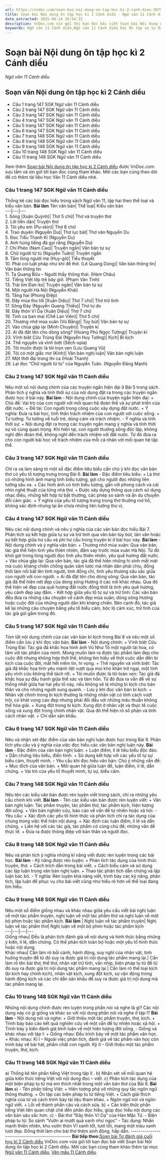 ```yaml
---
url: https://vndoc.com/soan-bai-noi-dung-on-tap-hoc-ki-2-canh-dieu-307550
title: Soạn bài Nội dung ôn tập học kì 2 Cánh diều - Ngữ văn 11 Cánh diều - VnDoc.com
date_extracted: 2025-04-14 20:54:32
description: VnDoc.com xin gửi tới bạn đọc bài viết Soạn bài Nội dung ôn tập học kì 2 Cánh diều. Mời các bạn cùng theo dõi để có thêm tài liệu soạn văn 11 Cánh diều nhé.
keywords: Ngữ văn 11 Cánh diều,Ngữ văn 11 Cánh diều bài Ôn tập và tự đánh giá cuối học kì 1,Soạn văn 11 Cánh diều,văn 11 Cánh diều,soạn văn 11,soạn bài 11 cánh diều,ngữ văn 11 cd,Soạn bài Nội dung ôn tập học kì 2 Cánh diều,Soạn bài Nội dung ôn tập học kì 2,Soạn văn Nội dung ôn tập học kì 2,Nội dung ôn tập học kì 2
---
```


# Soạn bài Nội dung ôn tập học kì 2 Cánh diều
 _Ngữ văn 11 Cánh diều_
## Soạn văn Nội dung ôn tập học kì 2 Cánh diều
  * Câu 1 trang 147 SGK Ngữ văn 11 Cánh diều
  * Câu 2 trang 147 SGK Ngữ văn 11 Cánh diều
  * Câu 3 trang 147 SGK Ngữ văn 11 Cánh diều
  * Câu 4 trang 147 SGK Ngữ văn 11 Cánh diều
  * Câu 5 trang 147 SGK Ngữ văn 11 Cánh diều
  * Câu 6 trang 147 SGK Ngữ văn 11 Cánh diều
  * Câu 7 trang 148 SGK Ngữ văn 11 Cánh diều
  * Câu 8 trang 148 SGK Ngữ văn 11 Cánh diều
  * Câu 9 trang 148 SGK Ngữ văn 11 Cánh diều
  * Câu 10 trang 148 SGK Ngữ văn 11 Cánh diều
  * Câu 11 trang 148 SGK Ngữ văn 11 Cánh diều

Xem thêm
[Soạn bài Nội dung ôn tập học kì 2 Cánh diều](<https://vndoc.com/soan-bai-noi-dung-on-tap-hoc-ki-2-canh-dieu-307550>) được VnDoc.com sưu tầm và xin gửi tới bạn đọc cùng tham khảo. Mời các bạn cùng theo dõi để có thêm tài liệu học Văn 11 Cánh diều nhé.
### Câu 1 trang 147 SGK Ngữ văn 11 Cánh diều
Thống kê các bài đọc hiểu trong sách Ngữ văn 11, tập hai theo thể loại và kiểu văn bản.
**Bài làm**
Tên văn bản| Thể loại| Kiểu văn bản  
---|---|---  
1\. Sóng \(Xuân Quỳnh\)| Thơ 5 chữ| Thơ và truyện thơ  
2\. Lời tiễn dặn| Truyện thơ  
3\. Tôi yêu em \(Pu-skin\)| Thơ 8 chữ  
4\. Trao duyên \(Nguyễn Du\)| Thơ lục bát| Thơ văn Nguyễn Du  
5\. Đọc Tiểu Thanh Kí \(Nguyễn Du\)  
6\. Anh hùng tiếng đã gọi rằng \(Nguyễn Du\)  
7\. Chí Phèo \(Nam Cao\)| Truyện ngắn| Văn bản tự sự  
8\. Chữ người tử tù \(Nguyễn Tuân\)| Truyện ngắn  
9\. Tấm lòng người mẹ \(Huy-gô\)| Tiểu thuyết  
10\. Phải coi luật pháp như khí để thở. \(Lê Quang Dũng\)| Văn bản thông tin| Văn bản thông tin  
11\. Tạ Quang Bửu – Người thầy thông thái. \(Hàm Châu\)  
12\. Tiếng Việt lớp trẻ bây giờ. \(Phạm Văn Tinh\)  
13\. Trái tim Đan-ko| Truyện ngắn| Văn bản tự sự  
14\. Một người Hà Nội \(Nguyễn Khải\)  
15\. Tầng hai \(Phong Điệp\)  
16\. Đây mùa thu tới \(Xuân Diệu\)| Thơ 7 chữ| Thơ trữ tình  
17\. Sông Đáy \(Nguyễn Quang Thiều\)| Thơ tự do  
18\. Đây thôn Vĩ Dạ \(Xuân Diệu\)| Thơ 7 chữ  
19\. Tình ca ban mai \(Chế Lan Viên\)| Thơ 5 chữ  
20\. Thương nhớ mùa xuân \(Vũ Bằng\)| Tùy bút| Văn bản tự sự  
21\. Vào chùa gặp lại \(Minh Chuyên\)| Truyện kí  
22\. Ai đã đặt tên cho dòng sông? \(Hoàng Phủ Ngọc Tường\)| Truyện kí  
23\. Vĩnh biệt Cửu Trùng Đài \(Nguyễn Huy Tưởng\)| Kịch| Bi kịch  
24\. Thề nguyền và vĩnh biệt \(Sếch-xpia\)  
25\. Tôi muốn được là tôi trọn vẹn \(Lưu Quang Vũ\)  
26\. Tôi có một giấc mơ \(Kinh\)| Văn bản nghị luận| Văn bản nghị luận  
27\. Một thời đại trong thi ca \(Hoài Thanh\)  
28\. Lại đọc “Chữ người tử tù” của Nguyễn Tuân. \(Nguyễn Đăng Mạnh\)  
### Câu 2 trang 147 SGK Ngữ văn 11 Cánh diều
Nêu một số nội dung chính của các truyện ngắn hiện đại ở Bài 5 trong sách. Phân tích ý nghĩa và tính thời sự của nội dung đặt ra trong các truyện ngắn được học ở bài này.
**Bài làm**
\- Nội dung chính của truyện ngắn hiện đại:
\+ Chủ đề: Vai trò của con người với mối quan hệ đoàn thể và sự phát triển của đất nước.
\+ Đề tài: Con người trong công cuộc xây dựng đất nước.
\+ Ý nghĩa: Đưa ra bài học, tinh thần trách nhiệm của con người với cuộc sống.
\+ Tư tưởng: Tư tưởng về tuổi trẻ, dũng cảm và trách nhiệm.
\- Ý nghĩa và tính thời sự:
\+ Nội dung đặt ra trong các truyện ngắn mang ý nghĩa và tính thời sự vô cùng quan trọng. Khi hiện tại, con người thường sống độc lập, không nghĩ đến đoàn thể, không nghĩ đến trách nhiệm với đất nước. Từ đó đưa ra cho con người bài học về trách nhiệm của mỗi cá nhân với mối quan hệ tập thể.
### Câu 3 trang 147 SGK Ngữ văn 11 Cánh diều
Chỉ ra và làm sáng tỏ một số đặc điểm tiêu biểu cần chú ý khi đọc văn bản thơ có yếu tố tượng trưng trong Bài 6.
**Bài làm**
\- Đặc điểm tiêu biểu:
\+ Là thơ có những hình ảnh mang tính biểu tượng, gợi cho người đọc những liên tưởng sâu xa.
\+ Các hình ảnh có tính biểu tượng, gắn với phong cách và cái nhìn nghệ thuật của từng nhà thơ.
\+ Được xây dựng thông qua cách sử dụng nhạc điệu, những kết hợp từ bất thường, các phép so sánh và ẩn dụ chuyển đổi cảm giác.
\+ Ý nghĩa của yếu tố tượng trưng trong thơ thường mơ hồ, không xác định nhưng lại ẩn chứa những liên tưởng thú vị.
### Câu 4 trang 147 SGK Ngữ văn 11 Cánh diều
Nêu các nội dung chính và nêu ý nghĩa của các văn bản đọc hiểu Bài 7. Phân tích sự kết hợp giữa tự sự và trữ tình qua văn bản tùy bút, tản văn hoặc sự kết hợp giữa hư cấu và phi hư cấu trong truyện kí ở bài học này.
**Bài làm**
\- Nội dung chính và ý nghĩa văn bản:
\+ Thương nhớ mùa xuân: Qua văn bản, tác giả thể hiện tình yêu thiên nhiên, đắm say trước mùa xuân Hà Nội. Từ đó khơi gợi trong lòng người đọc tình yêu thiên nhiên, yêu quê hương đất nước.
\+ Vào chùa gặp lại: Qua văn bản, tác giả đã thể hiện những hi sinh mất mát mà cuộc kháng chiến chống quân xâm lược mà nhân dân phải chịu, đồng thời làm nổi bật lên tình người, tình đồng chí, tình yêu thương sâu sắc giữa con người với con người.
\+ Ai đã đặt tên cho dòng sông: Qua văn bản, tác giả đã thể hiện nét đẹp của dòng sông Hương ở các nơi khác nhau. Qua đó thể hiện vẻ đẹp của quê hương đất nước đồng thời là tình yêu quê hương, yêu cảnh đẹp say đắm.
\- Kết hợp giữa yếu tố tự sự và trữ tình: Các văn bản đều đưa ra những câu chuyện về cảnh đẹp mùa xuân; dòng sông Hương hoặc cuộc đời của những người dân khi kháng chiến. Bên cạnh đó, tác giả kể lại những câu chuyện bằng yếu tố biểu cảm, bộc lộ cảm xúc, trữ tình của tác giả gửi gắm trong đó.
### Câu 5 trang 147 SGK Ngữ văn 11 Cánh diều
Tóm tắt nội dung chính của các văn bản bi kịch trong Bài 8 và nêu một số điểm cần lưu ý khi đọc văn bản.
**Bài làm**
\- Nội dung chính:
\+ Vĩnh biệt Cửu Trùng Đài: Tác giả đã khắc họa hình ảnh Vũ Như Tô một người tài hoa, có tâm với tác phẩm của mình. Mong muốn làm ra được tác phẩm làm đẹp cho cuộc đời nhưng không hợp thời thế, không tìm hiểu về thời cuộc dẫn đến bi kịch của cuộc đời, mất hết niềm tin, hi vọng.
\+ Thề nguyền và vĩnh biệt: Tác giả đã khắc họa tình yêu mãnh liệt vượt qua mọi khó khăn trở ngại, một tình yêu vĩnh cửu không thể tách rời.
\+ Tôi muốn được là tôi toàn vẹn: Tác giả đã khắc họa sự đấu tranh giữa thể xác và tâm hồn. Từ đó đưa ra vấn đề về sự thống nhất giữa hai hai yếu tố này, nếu không sẽ là những bi kịch cho bản thân và cho những người xung quanh.
\- Lưu ý khi đọc văn bản bi kịch:
\+ Nhân vật chính trong bi kịch thường là những nhân vật có tính cách vượt trội, có khát vọng cao đẹp nhưng phải đối đầu với những mâu thuẫn không thể hóa giải.
\+ Xung đột trong bi kịch: Xung đột ở nhân vật và thực tế cuộc sống và xung đột trong chính nhân vật. Qua đó thể hiện rõ số phận và tính cách nhân vật.
\+ Chỉ dẫn sân khấu.
### Câu 6 trang 147 SGK Ngữ văn 11 Cánh diều
Nêu và nhận xét đặc điểm của văn bản nghị luận được học trong Bài 9. Phân tích yêu cầu và ý nghĩa của việc đọc hiểu các văn bản nghị luận này.
**Bài làm**
\- Đặc điểm của văn bản nghị luận:
\+ Luận điểm, lí lẽ tiêu biểu độc đáo.
\+ Dẫn chứng tiêu biểu, điển hình.
\+ Sử dụng kết hợp với các yếu tố tự sự biểu cảm, thuyết minh.
\- Yêu cầu khi đọc hiểu văn bản: Chú ý những vấn đề:
\+ Mục đích của văn bản.
\+ Mối quan hệ giữa luận đề, luận điểm, lí lẽ, dẫn chứng.
\+ Vai trò của yếu tố thuyết minh, tự sự, biểu cảm.
### Câu 7 trang 148 SGK Ngữ văn 11 Cánh diều
Nêu tên các kiểu văn bản được rèn luyện viết trong sách, chỉ ra những yêu cầu chính khi viết.
**Bài làm**
\- Tên các kiểu văn bản được rèn luyện viết:
\+ Văn bản nghị luận: Tác phẩm truyện, tác phẩm thơ, tác phẩm kịch, hiện tượng đời sống.
\+ Văn bản nghiên cứu, báo cáo về vấn đề tự nhiên hoặc xã hội.
\- Yêu cầu:
\+ Xác định các yếu tố hình thức và phân tích chỉ ra tác dụng của chúng trong việc thể hiện nội dung.
\+ Xác định các luận điểm, lí lẽ và dẫn chứng.
\+ Liên hệ với các tác giả, tác phẩm có cùng chủ đề; những vấn đề thực tế.
\+ Đưa ra được thông điệp với bản thân và người đọc.
### Câu 8 trang 148 SGK Ngữ văn 11 Cánh diều
Nêu và phân tích ý nghĩa những kĩ năng viết được rèn luyện trong các bài học.
**Bài làm**
\- Kỹ năng được rèn luyện:
\+ Phân tích tác dụng của hình thức truyện, thơ.
\+ Cách trích dẫn trong bài viết.
\+ Cách biểu cảm và sử dụng các lập luận trong văn bản nghị luận.
\+ Thao tác phân tích dẫn chứng và lập luận bác bỏ.
\- Ý nghĩa: Rèn luyện khả năng viết, trình bày các kỹ năng, phân tích, lập luận để phục vụ cho bài viết cũng như hiểu rõ hơn về thể loại đang tìm hiểu.
### Câu 9 trang 148 SGK Ngữ văn 11 Cánh diều
Nêu một số điểm giống nhau và khác nhau giữa yêu cầu viết bài nghị luận về một tác phẩm truyện, nghị luận về một tác phẩm thơ và nghị luận về một bộ phim hoặc tác phẩm kịch.
**Bài làm**
|  Nghị luận về tác phẩm truyện| Nghị luận về tác phẩm thơ| Nghị luận về một bộ phim hoặc tác phẩm kịch  
---|---|---|---  
Giống nhau| Đều là phân tích đánh giá về nội dung và hình thức bằng những ý kiến, lí lẽ, dẫn chứng. Có thể phân tích toàn bộ hoặc một yếu tố hình thức hoặc nội dung.  
Khác nhau| Cần làm rõ bối cảnh, hành động, suy nghĩ của nhân vật, tình huống truyện để từ đó suy ra được giá trị nội dung tác phẩm mang lại.| Cần làm rõ tên bài thơ, thể thơ, nhân vật trữ tình, vần nhịp, biện pháp tu từ để từ đó suy ra được giá trị nội dung tác phẩm mang lại.| Cần làm rõ thể loại kịch \(bi kich hay chính kịch\), nhân vật kịch, xung đột kịch, sự vận động trong hành động kịch và các chỉ dẫn sân khấu để suy ra được giá trị nội dung mà tác phẩm mang lại.  
### Câu 10 trang 148 SGK Ngữ văn 11 Cánh diều
Những nội dung chính được rèn luyện trong phần nói và nghe là gì? Các nội dung này có gì giống và khác so với nội dung phần nói và nghe ở tập I?
**Bài làm**
\- Nội dung nói và nghe:
\+ Giới thiệu một tác phẩm truyện, thơ, kịch.
\+ Trình bày báo cáo kết quả nghiên cứu về một vấn đề tự nhiên hoặc xã hội.
\+ Trình bày ý kiến đánh giá bình luận về một hiện tượng đời sống.
\- Giống và khác nhau với tập I:
\+ Giống nhau: Đều trình bày về một tác phẩm văn học.
\+ Khác nhau: Kì I – Ngoài việc phân tích, đánh giá về tác phẩm văn học còn trình bày về bài hát, phẩm chất con người. Kỳ II – Giới thiệu một tác phẩm truyện, thơ, kịch.
### Câu 11 trang 148 SGK Ngữ văn 11 Cánh diều
a\) Thống kê tên phần tiếng Việt trong tập II .
b\) Nhận xét về mối quan hệ giữa kiến thức tiếng Việt với nội dung đọc – viết.
c\) Phân tích tác dụng của một biện pháp tu từ mà em thích nhất trong một văn bản thơ của Bài 6.
**Bài làm**
a\)
\- Tên phần tiếng Việt:
\+ Hiện tượng phá vỡ những quy tắc ngôn ngữ thông thường.
\+ Ôn tập các biện pháp tu từ tiếng Việt.
\+ Cách giải thích nghĩa của từ và cách trình bày tài liệu tham khảo.
\+ Ngôn ngữ nói và ngôn ngữ viết.
\+ Lỗi về thành phần câu và cách sửa.
b\)
\+ Các kiến thức phần tiếng Việt liên quan chặt chẽ đến phần đọc hiểu, giúp đọc hiểu nội dung các văn bản sâu sắc hơn.
c\)
\- Bài thơ “Đây thôn Vĩ Dạ” của Hàn Mặc Tử.
\- Biện pháp tu từ: So sánh “Vườn ai mướt quá xanh như ngọc”
\- Tác dụng: Nhấn mạnh thiên nhiên, khu vườn thôn Vĩ xanh tốt, tươi tốt, mang một màu xanh tươi đẹp. Đồng thời làm cho bài thơ thêm sinh động, hấp dẫn.
\------------------------------------------------
**Bài tiếp theo:**[Soạn bài Tự đánh giá cuối học kì 2 Cánh diều](<https://vndoc.com/soan-bai-tu-danh-gia-cuoi-hoc-ki-2-canh-dieu-307553>)
VnDoc.com vừa gửi tới bạn đọc bài viết Soạn bài Nội dung ôn tập học kì 2 Cánh diều. Mời các bạn cùng tham khảo thêm tại mục [Ngữ văn 11 Cánh diều](<https://vndoc.com/ngu-van-11-canh-dieu>), [Văn mẫu 11 Cánh diều](<https://vndoc.com/van-mau-lop-11-canh-dieu>).
